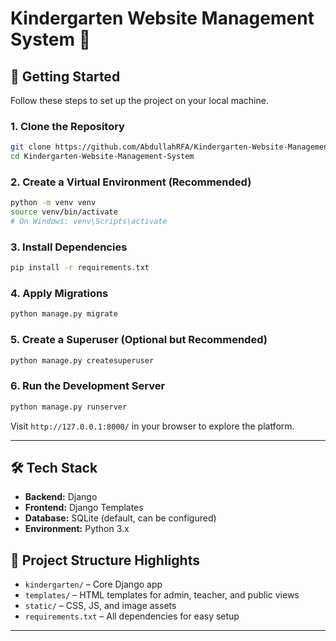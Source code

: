 

# Kindergarten Website Management System 🏫

## 🚀 Getting Started

Follow these steps to set up the project on your local machine.

### 1. Clone the Repository

```bash
git clone https://github.com/AbdullahRFA/Kindergarten-Website-Management-System.git
cd Kindergarten-Website-Management-System
```

### 2. Create a Virtual Environment (Recommended)

```bash
python -m venv venv
source venv/bin/activate  
# On Windows: venv\Scripts\activate
```

### 3. Install Dependencies

```bash
pip install -r requirements.txt
```

### 4. Apply Migrations

```bash
python manage.py migrate
```

### 5. Create a Superuser (Optional but Recommended)

```bash
python manage.py createsuperuser
```

### 6. Run the Development Server

```bash
python manage.py runserver
```

Visit `http://127.0.0.1:8000/` in your browser to explore the platform.

---

## 🛠 Tech Stack

- **Backend:** Django
- **Frontend:** Django Templates
- **Database:** SQLite (default, can be configured)
- **Environment:** Python 3.x

## 📁 Project Structure Highlights

- `kindergarten/` – Core Django app
- `templates/` – HTML templates for admin, teacher, and public views
- `static/` – CSS, JS, and image assets
- `requirements.txt` – All dependencies for easy setup

---





